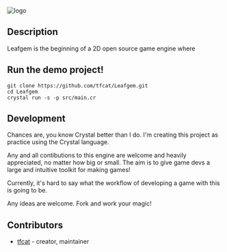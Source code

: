![logo](https://raw.githubusercontent.com/tfcat/Leafgem/master/logosoft.png)

## Description

Leafgem is the beginning of a 2D open source game engine where 

## Run the demo project!

```
git clone https://github.com/tfcat/Leafgem.git
cd Leafgem
crystal run -s -p src/main.cr
```

## Development

Chances are, you know Crystal better than I do. I'm creating this project as practice using the Crystal language. 

Any and all contibutions to this engine are welcome and heavily appreciated, no matter how big or small. The aim is to give game devs a large and intuitive toolkit for making games! 

Currently, it's hard to say what the workflow of developing a game with this is going to be. 

Any ideas are welcome. Fork and work your magic!

## Contributors

- [tfcat](https://github.com/tfcat) - creator, maintainer
